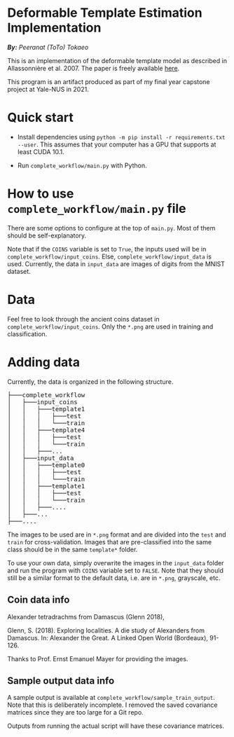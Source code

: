 # Deformable Template Estimation Implementation
***By:*** *Peeranat (ToTo) Tokaeo*

This is an implementation of the deformable template model as described in Allassonnière et al. 2007.
The paper is freely available [here](http://www.cis.jhu.edu/~allasson/em2.6.3.pdf).

This program is an artifact produced as part of 
my final year capstone project at Yale-NUS in 2021.

# Quick start

- Install dependencies using `python -m pip install -r requirements.txt --user`. 
  This assumes that your computer has a GPU that supports at least CUDA 10.1.
  
- Run `complete_workflow/main.py` with Python.
  

# How to use `complete_workflow/main.py` file

There are some options to configure at the top of `main.py`. 
Most of them should be self-explanatory. 

Note that if the `COINS` variable is set to `True`, the inputs used will be in
`complete_workflow/input_coins`. Else, `complete_workflow/input_data` is used.
Currently, the data in `input_data` are images of digits from the MNIST dataset.

# Data
Feel free to look through the ancient coins dataset in 
`complete_workflow/input_coins`. Only the `*.png` are used in training and classification.

# Adding data
Currently, the data is organized in 
the following structure.

<pre>
├───complete_workflow
│   ├───input_coins
│   │   ├───template1
│   │   │   ├───test
│   │   │   └───train
│   │   ├───template4
│   │   │   ├───test
│   │   │   └───train
│   │   ├───...
│   ├───input_data
│   │   ├───template0
│   │   │   ├───test
│   │   │   └───train
│   │   ├───template1
│   │   │   ├───test
│   │   │   └───train
│   │   ├───....
│   ├───...
├───....
</pre>
The images to be used are in `*.png` format and are divided
into the `test` and `train` for cross-validation.
Images that are pre-classified into the same class should
be in the same `template*` folder.

To use your own data, simply overwrite the images
in the  `input_data` folder and run the program
with `COINS` variable set to `FALSE`. Note that they should
still be a similar format to the default data, i.e.
are  in `*.png`, grayscale, etc.


## Coin data info
Alexander tetradrachms from Damascus (Glenn 2018),

Glenn, S. (2018). Exploring localities. A die study of Alexanders from Damascus. In: Alexander the
Great. A Linked Open World (Bordeaux), 91-126.

Thanks to Prof. Ernst Emanuel Mayer for providing the images.

## Sample output data info
A sample output is available at `complete_workflow/sample_train_output`.
Note that this is deliberately incomplete. I removed the saved covariance matrices
since they are too large for a Git repo. 

Outputs from running the actual script will have these covariance matrices.